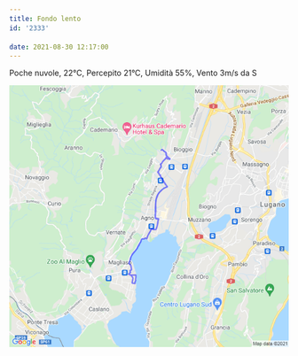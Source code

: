 ```yaml
---
title: Fondo lento
id: '2333'

date: 2021-08-30 12:17:00
---
```


Poche nuvole, 22°C, Percepito 21°C, Umidità 55%, Vento 3m/s da S
<!-- more -->
![image](/images/2021/08/20210830-activity-map.png)
